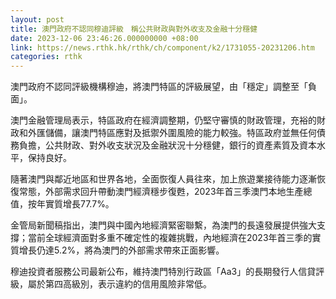 ```yaml
---
layout: post
title: 澳門政府不認同穆迪評級　稱公共財政與對外收支及金融十分穩健
date: 2023-12-06 23:46:26.000000000 +08:00
link: https://news.rthk.hk/rthk/ch/component/k2/1731055-20231206.htm
categories: rthk
---
```


澳門政府不認同評級機構穆迪，將澳門特區的評級展望，由「穩定」調整至「負面」。

澳門金融管理局表示，特區政府在經濟調整期，仍堅守審慎的財政管理，充裕的財政和外匯儲備，讓澳門特區應對及抵禦外圍風險的能力較強。特區政府並無任何債務負擔，公共財政、對外收支狀況及金融狀況十分穩健，銀行的資產素質及資本水平，保持良好。

隨著澳門與鄰近地區和世界各地，全面恢復人員往來，加上旅遊業接待能力逐漸恢復常態，外部需求回升帶動澳門經濟穩步復甦，2023年首三季澳門本地生產總值，按年實質增長77.7%。

金管局新聞稿指出，澳門與中國內地經濟緊密聯繫，為澳門的長遠發展提供強大支撐；當前全球經濟面對多重不確定性的複雜挑戰，內地經濟在2023年首三季的實質增長仍達5.2%，將為澳門的外部需求帶來正面影響。

穆迪投資者服務公司最新公布，維持澳門特別行政區「Aa3」的長期發行人信貸評級，屬於第四高級別，表示違約的信用風險非常低。
